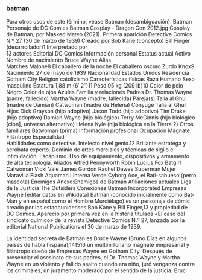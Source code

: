 ### batman

Para otros usos de este término, véase Batman (desambiguación).
Batman
Personaje de DC Comics
Batman Cosplay - Dragon Con 2012.jpg
Cosplay de Batman, por Masked Mateo (2021).
Primera aparición	Detective Comics
N.º 27 (30 de marzo de 1939)
Creado por	Bob Kane (concepto)
Bill Finger (desarrollador)1​
Interpretado por	
13 actores
Editorial	DC Comics
Información personal
Estatus actual	Activo
Nombre de nacimiento	Bruce Wayne
Alias	
Matches Malone8​
El caballero de la noche
El caballero oscuro
Zurdo Knox9​
Nacimiento	27 de mayo de 1939
Nacionalidad	Estados Unidos
Residencia	Gotham City
Religión	catolicismo
Características físicas
Raza	Humano
Sexo	masculino
Estatura	1,88 m (6′ 2″)11​
Peso	95 kg (209 lb)10​
Color de pelo	Negro
Color de ojos	Azules
Familia y relaciones
Padres	Dr. Thomas Wayne (padre, fallecido)
Martha Wayne (madre, fallecida)
Pareja(s)	Talia al Ghul (madre de Damian)
Catwoman (madre de Helena)
Cónyuge	Talia al Ghul
Hijos	Dick Grayson (hijo adoptivo)
Jason Todd (hijo adoptivo)
Tim Drake (hijo adoptivo)
Damian Wayne (hijo biológico)
Terry McGinnis (hijo biológico [clon], universo alternativo)
Helena Kyle (hija biológica en la Tierra 2)
Otros familiares	Batwoman (prima)
Información profesional
Ocupación	Magnate
Filántropo
Especialidad	
Habilidades como detective.
Intelecto nivel genio.12​
Brillante estratega y acróbata experto.
Dominio de artes marciales y técnicas de sigilo e intimidación.
Escapismo.
Uso de equipamiento, dispositivos y armamento de alta tecnología.
Aliados	
Alfred Pennyworth
Robin
Lucius Fox
Batgirl
Catwoman
Vicki Vale
James Gordon
Rachel Dawes
Superman
Mujer Maravilla
Flash
Aquaman
Linterna Verde
Cyborg
Ace, el Bati-sabueso (perro mascota)
Enemigos	Anexo:Enemigos de Batman
Afiliaciones actuales	Liga de la Justicia
The Outsiders
Conexiones	Batman Incorporated
Empresas Wayne
[editar datos en Wikidata]
Batman (conocido inicialmente como Bat-Man y en español como el Hombre Murciélago) es un personaje de cómic creado por los estadounidenses Bob Kane y Bill Finger,13​ y propiedad de DC Comics. Apareció por primera vez en la historia titulada «El caso del sindicato químico» de la revista Detective Comics N.º 27, lanzada por la editorial National Publications el 30 de marzo de 1939.

La identidad secreta de Batman es Bruce Wayne (Bruno Díaz en algunos países de habla hispana),14​15​16​ un multimillonario magnate empresarial y filántropo dueño de Empresas Wayne en Gotham City. Después de presenciar el asesinato de sus padres, el Dr. Thomas Wayne y Martha Wayne en un violento y fallido asalto cuando era niño, juró venganza contra los criminales, un juramento moderado por el sentido de la justicia. Bruc

